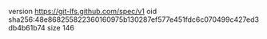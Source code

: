 version https://git-lfs.github.com/spec/v1
oid sha256:48e868255822360160975b130287ef577e451fdc6c070499c427ed3db4b61b74
size 146
